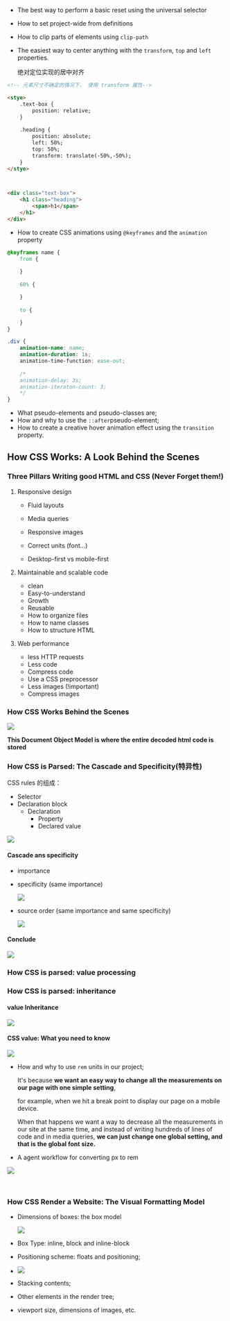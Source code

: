 - The best way to perform a basic reset using the universal selector

- How to set project-wide from definitions

- How to clip parts of elements using `clip-path`

- The easiest way to center anything with the `transform`, `top` and `left` properties.

  绝对定位实现的居中对齐 

```html
<!-- 元素尺寸不确定的情况下， 使用 transform 属性-->

<stye>
	.text-box {
    	position: relative;
    }    
    
    .heading {
    	position: absolute;
    	left: 50%;
    	top: 50%;
    	transform: translate(-50%,-50%);
    }
</stye>



<div class="text-box">
    <h1 class="heading">
        <span>h1</span>
    </h1>
</div>


```



- How to create CSS animations using `@keyframes` and the `animation` property

```css
@keyframes name {
    from {
        
    }
    
    60% {

    }
    
    to {

    }
}

.div {
    animation-name: name;
    animation-duration: 1s;
    animation-time-function: ease-out;
    
    /*
    animation-delay: 3s;
    animation-iteraton-count: 3;
    */
}
```

- What pseudo-elements and pseudo-classes are;
- How and why to use the `::after`pseudo-element;
- How  to create a creative hover animation effect using the `transition` property.



## How CSS Works: A Look Behind the Scenes

### Three Pillars Writing good HTML and CSS (Never Forget them!)

1. Responsive design

   - Fluid layouts

   - Media queries

   - Responsive images

   - Correct units (font...)

   - Desktop-first vs mobile-first 

2. Maintainable and scalable code

   - clean
   - Easy-to-understand
   - Growth
   - Reusable
   - How to organize files
   - How to name classes
   - How to structure HTML

3. Web performance

   - less HTTP requests
   - Less code
   - Compress code
   - Use a CSS preprocessor
   - Less images (!important)
   - Compress images

### How CSS Works Behind the Scenes

   ![](https://raw.githubusercontent.com/byodian/logpic/master/CSS%20works%20behind%20scenes.png)

**This Document Object Model is where the entire decoded html code is stored**

### How CSS is Parsed: The Cascade and Specificity(特异性)

CSS rules 的组成：

- Selector
- Declaration block
  - Declaration
    - Property
    - Declared value

![](https://raw.githubusercontent.com/byodian/logpic/master/CSSRules.png)



#### Cascade ans specificity

- importance

- specificity (same importance)

  ![](https://raw.githubusercontent.com/byodian/logpic/master/Cascading.png)

- source order (same importance and same specificity)

  ![](https://raw.githubusercontent.com/byodian/logpic/master/Cascade%20%26%20Specificity.png)

#### Conclude

![](https://raw.githubusercontent.com/byodian/logpic/master/Maintainable%20and%20Scalable%20Code.png)

 ### How CSS is parsed: value processing



### How CSS is parsed: inheritance



#### value Inheritance

![](https://raw.githubusercontent.com/byodian/logpic/master/Inheritance.png)

#### CSS value: What you need to know

![](https://raw.githubusercontent.com/byodian/logpic/master/CSS%20Value.png)



- How and why to use `rem` units in our project;

  It's because **we want an easy way to change all the measurements on our page with one simple setting**,

  for example, when we hit a break point to display our page on a mobile device. 

  When that happens we want a way to decrease all the measurements in our site at the same time, and instead of writing hundreds of lines of code and in media queries, **we can just change one global setting, and that is the global font size.**

- A agent workflow for converting px to rem

![](https://raw.githubusercontent.com/byodian/logpic/master/How%20units%20are%20converted%20from%20relative%20to%20absolute(px).png)

​	

### How CSS Render a Website: The Visual Formatting Model

- Dimensions of boxes: the box model

  ![](https://raw.githubusercontent.com/byodian/logpic/master/Box%20model.png)

- Box Type: inline, block and inline-block

- Positioning scheme: floats and positioning;

- ![](https://raw.githubusercontent.com/byodian/logpic/master/Layout%20Type.png)

- Stacking contents;

- Other elements in the render tree;

- viewport size, dimensions of images, etc.
